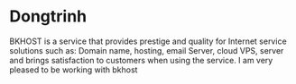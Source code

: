 # Dongtrinh
BKHOST is a service that provides prestige and quality for Internet service solutions such as: Domain name, hosting, email Server, cloud VPS, server and brings satisfaction to customers when using the service. I am very pleased to be working with bkhost

